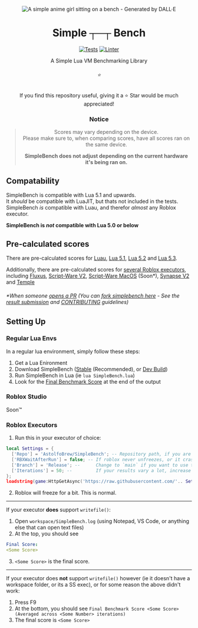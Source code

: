 <span align="center">

![A simple anime girl sitting on a bench - Generated by DALL·E](https://user-images.githubusercontent.com/90570076/184952036-f31acb09-b07b-4f9d-a4ab-7386d72d8b6e.png "A simple anime girl sitting on a bench - Generated by DALL·E")

# Simple ┬─┬ Bench

[![Tests](https://github.com/AstolfoBrew/SimpleBench/actions/workflows/tests.yml/badge.svg)](https://github.com/AstolfoBrew/SimpleBench/actions/workflows/tests.yml) [![Linter](https://github.com/AstolfoBrew/SimpleBench/actions/workflows/lint.yml/badge.svg)](https://github.com/AstolfoBrew/SimpleBench/actions/workflows/lint.yml)

A Simple Lua VM Benchmarking Library

###### ⭐
If you find this repository useful, giving it a ⭐ Star would be much appreciated!

### Notice

> Scores may vary depending on the device.<br/>
> Please make sure to, when comparing scores, have all scores ran on the same device.
>
> **SimpleBench does not adjust depending on the current hardware it's being ran on.**

</span>

## Compatability

SimpleBench is compatible with Lua 5.1 and upwards.<br/>
It _should_ be compatible with LuaJIT, but thats not included in the tests.<br/>
SimpleBench _is_ compatible with Luau, and therefor _almost_ any Roblox executor.

**SimpleBench is _not_ compatible with Lua 5.0 or below**

## Pre-calculated scores

There are pre-calculated scores for [Luau](out/lua-luau.log), [Lua 5.1](out/lua-5.1.log), [Lua 5.2](out/lua-5.2.log) and [Lua 5.3](out/lua-5.3.log).

Additionally, there are pre-calculated scores for [several Roblox executors](https://github.com/AstolfoBrew/SimpleBench/tree/main/out/Roblox), including [Fluxus](https://github.com/AstolfoBrew/SimpleBench/tree/main/out/Roblox/Fluxus), [Script-Ware V2](https://github.com/AstolfoBrew/SimpleBench/tree/main/out/Roblox/Script-Ware%20v2), [Script-Ware MacOS](https://github.com/AstolfoBrew/SimpleBench/tree/main/out/Roblox/Script-Ware%20MacOS) (Soon\*), [Synapse V2](https://github.com/AstolfoBrew/SimpleBench/tree/main/out/Roblox/Synapse%20v2) and [Temple](https://github.com/AstolfoBrew/SimpleBench/tree/main/out/Roblox/Temple)

###### \*When someone [opens a PR](https://github.com/AstolfoBrew/SimpleBench/pulls) (You can [fork simplebench here](https://github.com/AstolfoBrew/SimpleBench/fork) - See the [result submission](https://github.com/AstolfoBrew/SimpleBench/tree/main/out/Roblox#per-executor) and [CONTRIBUTING](CONTRIBUTING.md) guidelines)


## Setting Up

### Regular Lua Envs

In a regular lua environment, simply follow these steps:

1. Get a Lua Enironment
2. Download SimpleBench ([Stable](https://github.com/AstolfoBrew/SimpleBench/releases/latest/download/SimpleBench.lua) (Recommended), or [Dev Build](https://github.com/AstolfoBrew/SimpleBench/blob/main/SimpleBench.lua))
3. Run SimpleBench in Lua (ie `lua SimpleBench.lua`)
4. Look for the [Final Benchmark Score](https://github.com/AstolfoBrew/SimpleBench/blob/75f4e659bd86e26bfa5a32d3bbc1de5793161442/out/lua-5.3.log#L999) at the end of the output

### Roblox Studio

Soon:tm:

### Roblox Executors

1. Run this in your executor of choice:

```lua
local Settings = {
  ['Repo'] = 'AstolfoBrew/SimpleBench'; -- Repository path, if you are forking this then you should change it to your Repo.
  ['RBXWaitAfterRun'] = false; -- If roblox never unfreezes, or it crashes, change false here to true.
  ['Branch'] = 'Release'; --      Change to `main` if you want to use the latest development version. Please note that it's score may be different between commits.
  ['Iterations'] = 50; --         If your results vary a lot, increase this. If, with RBXWaitAfterRun, it takes way too long, you can lower this number, however this will make the result less accurate.
};
loadstring(game:HttpGetAsync('https://raw.githubusercontent.com/'.. Settings.Repo ..'/main/RBXExecutorLoader.lua'), 'RBXExecutorLoader.lua')(Settings, Settings.Repo);
```

2. Roblox will freeze for a bit. This is normal.

---

If your executor **does** support `writefile()`:

1. Open `workspace/SimpleBench.log` (using Notepad, VS Code, or anything else that can open text files)
2. At the top, you should see

```yml
Final Score:
<Some Score>
```

3. `<Some Score>` is the final score.

---

If your executor does **not** support `writefile()` however (ie it doesn't have a workspace folder, or its a SS exec), or for some reason the above didn't work:

1. Press F9
2. At the bottom, you should see `Final Benchmark Score <Some Score> (Averaged across <Some Number> iterations)`
3. The final score is `<Some Score>`
